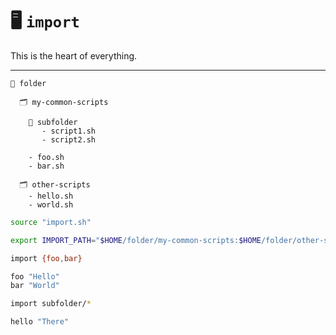 # 🖥️ `import`

This is the heart of everything.

----

```
📂 folder

  🗂️ my-common-scripts

    📁 subfolder
       - script1.sh
       - script2.sh
      
    - foo.sh
    - bar.sh
    
  🗂️ other-scripts
    - hello.sh
    - world.sh
```

```sh
source "import.sh"

export IMPORT_PATH="$HOME/folder/my-common-scripts:$HOME/folder/other-scripts"
```

```sh
import {foo,bar}

foo "Hello"
bar "World"
```

```sh
import subfolder/*

hello "There"
```
